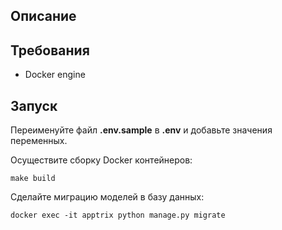## Описание ## 


## Требования ##

- Docker engine


## Запуск ##

Переименуйте файл **.env.sample** в **.env** и добавьте значения переменных.

Осуществите сборку Docker контейнеров:
```
make build
```

Сделайте миграцию моделей в базу данных:
```
docker exec -it apptrix python manage.py migrate
```
